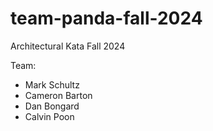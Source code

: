 # team-panda-fall-2024
Architectural Kata Fall 2024

Team:
  - Mark Schultz
  - Cameron Barton
  - Dan Bongard
  - Calvin Poon
